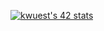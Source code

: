 [![kwuest's 42 stats](https://badge42.vercel.app/api/v2/clb55h6z600300fkzy9cemaa4/stats?cursusId=9&coalitionId=165)](https://github.com/JaeSeoKim/badge42)

<!--
**kierenwuest/kierenwuest** is a ✨ _special_ ✨ repository because its `README.md` (this file) appears on your GitHub profile.

Here are some ideas to get you started:

- 🔭 I’m currently working on ...
- 🌱 I’m currently learning ...
- 👯 I’m looking to collaborate on ...
- 🤔 I’m looking for help with ...
- 💬 Ask me about ...
- 📫 How to reach me: ...
- 😄 Pronouns: ...
- ⚡ Fun fact: ...
-->
